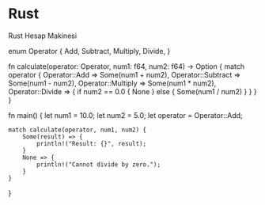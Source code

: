 # Rust
Rust Hesap Makinesi

enum Operator {
    Add,
    Subtract,
    Multiply,
    Divide,
}

fn calculate(operator: Operator, num1: f64, num2: f64) -> Option<f64> {
    match operator {
        Operator::Add => Some(num1 + num2),
        Operator::Subtract => Some(num1 - num2),
        Operator::Multiply => Some(num1 * num2),
        Operator::Divide => {
            if num2 == 0.0 {
                None
            } else {
                Some(num1 / num2)
            }
        }
    }
}

fn main() {
    let num1 = 10.0;
    let num2 = 5.0;
    let operator = Operator::Add;

    match calculate(operator, num1, num2) {
        Some(result) => {
            println!("Result: {}", result);
        }
        None => {
            println!("Cannot divide by zero.");
        }
    }
}
